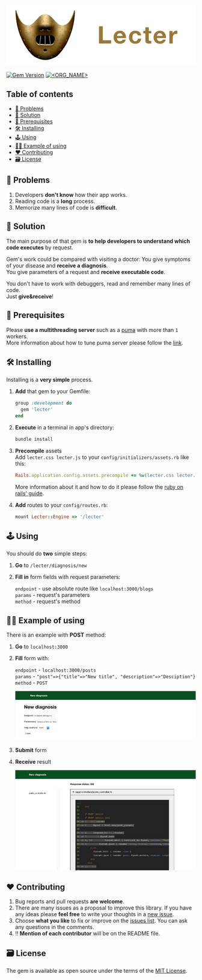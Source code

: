 <p align="center">
  <img src="https://github.com/Neodelf/staff/blob/master/lecter_web_with_text.png?raw=true" alt="Lecter Logo" width="866px"/>
</p>

[![Gem Version](https://badge.fury.io/rb/lecter.svg)](https://badge.fury.io/rb/lecter)
[![<ORG_NAME>](https://circleci.com/gh/Neodelf/lecter.svg?style=shield)](<LINK>)

## Table of contents
* [:rotating_light: Problems](#rotating_light-problems)
* [:rocket: Solution](#rocket-solution)
* [:loudspeaker: Prerequisites](#loudspeaker-prerequisites)
* [:hammer_and_wrench: Installing](#hammer_and_wrench-installing)
* [:joystick: Using](#joystick-using)
* [:man_technologist: Example of using](#man_technologist-example-of-using)
* [:heart: Contributing](#heart-contributing)
* [:card_file_box: License](#card_file_box-license)

## :rotating_light: Problems
1. Developers **don't know** how their app works.
2. Reading code is a **long** process.
3. Memorize many lines of code is **difficult**.

## :rocket: Solution
The main purpose of that gem is **to help developers to understand which code executes** by request.<br>

Gem's work could be compared with visiting a doctor:
You give symptoms of your disease and **receive a diagnosis**.<br>
You give parameters of a request and **receive executable code**. 

You don't have to work with debuggers, read and remember many lines of code.<br>
Just **give&receive**!

## :loudspeaker: Prerequisites
Please **use a multithreading server** such as a [puma](https://github.com/puma/puma) with more than `1` workers.<br>
More information about how to tune puma server please follow the [link](https://github.com/puma/puma#clustered-mode).

## :hammer_and_wrench: Installing
Installing is a **very simple** process.

1. **Add** that gem to your Gemfile:

    ```ruby
    group :development do
      gem 'lecter'
    end
    ```

2. **Execute** in a terminal in app's directory:

    ```zsh
    bundle install
    ```

3. **Precompile** assets<br>
    Add `lecter.css lecter.js` to your `config/initializers/assets.rb` like this:
 
    ```ruby
    Rails.application.config.assets.precompile += %w(lecter.css lecter.js)
    ```
    More information about it and how to do it please follow the [ruby on rails' guide](https://guides.rubyonrails.org/asset_pipeline.html#precompiling-assets).

4. **Add** routes to your `config/routes.rb`:
    ```ruby
    mount Lecter::Engine => '/lecter'
    ```

## :joystick: Using
You should do **two** simple steps:

1. **Go** to `/lecter/diagnosis/new`

2. **Fill in** form fields with request parameters:

    `endpoint` - use absolute route like `localhost:3000/blogs`<br>
    `params` - request's parameters<br>
    `method` - request's method

## :man_technologist: Example of using
There is an example with **POST** method:

1. **Go** to `localhost:3000`

2. **Fill** form with:

    `endpoint` - `localhost:3000/posts`<br>
    `params` - `"post"=>{"title"=>"New title", "description"=>"Desciption"}`<br>
    `method` - `POST`

    <img src="https://raw.githubusercontent.com/neodelf/staff/master/lecter_post_form.png" alt="lecter_example_form"/>

3. **Submit** form
4. **Receive** result

    <p align="center">
        <img src="https://raw.githubusercontent.com/neodelf/staff/master/lecter_post_result.png" alt="lecter_example_result"/>
    </p>

## :heart: Contributing
1. Bug reports and pull requests **are welcome**.
2. There are many issues as a proposal to improve this library. If you have any ideas please **feel free** to write your thoughts in a [new issue](https://github.com/Neodelf/lecter/issues/new).
3. Choose **what you like** to fix or improve on the [issues list](https://github.com/Neodelf/lecter/issues). You can ask any questions in the comments.
4. :bangbang: **Mention of each contributor** will be on the README file. 

## :card_file_box: License
The gem is available as open source under the terms of the [MIT License](https://opensource.org/licenses/MIT).
